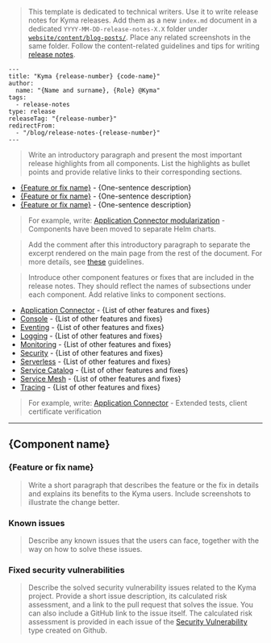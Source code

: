 > This template is dedicated to technical writers. Use it to write release notes for Kyma releases. Add them as a new `index.md` document in a dedicated `YYYY-MM-DD-release-notes-X.X` folder under [`website/content/blog-posts/`](https://github.com/kyma-project/website/tree/master/content/blog-posts). Place any related screenshots in the same folder. Follow the content-related guidelines and tips for writing [release notes](../../content-guidelines/release-notes.md).

<!-- Fill in the required metadata for the blog post to render properly on the "kyma-project.io" website. Remember to remove the code block. -->

```
---
title: "Kyma {release-number} {code-name}"
author:
  name: "{Name and surname}, {Role} @Kyma"
tags:
  - release-notes
type: release
releaseTag: "{release-number}"
redirectFrom:
  - "/blog/release-notes-{release-number}"
---
```

> Write an introductory paragraph and present the most important release highlights from all components. List the highlights as bullet points and provide relative links to their corresponding sections.

- [{Feature or fix name}](#relative-link-to-subsection) - {One-sentence description}
- [{Feature or fix name}](#relative-link-to-subsection) - {One-sentence description}
- [{Feature or fix name}](#relative-link-to-subsection) - {One-sentence description}

> For example, write:
> [Application Connector modularization](#modularization) - Components have been moved to separate Helm charts.

> Add the <!-- overview --> comment after this introductory paragraph to separate the excerpt rendered on the main page from the rest of the document. For more details, see [these](https://github.com/kyma-project/website/blob/master/docs/write-blog-posts.md) guidelines.

> Introduce other component features or fixes that are included in the release notes. They should reflect the names of subsections under each component. Add relative links to component sections.

- [Application Connector](#relative-link-to-subsection) - {List of other features and fixes}
- [Console](#relative-link-to-subsection) - {List of other features and fixes}
- [Eventing](#relative-link-to-subsection) - {List of other features and fixes}
- [Logging](#relative-link-to-subsection) - {List of other features and fixes}
- [Monitoring](#relative-link-to-subsection) - {List of other features and fixes}
- [Security](#relative-link-to-subsection) - {List of other features and fixes}
- [Serverless](#relative-link-to-subsection) - {List of other features and fixes}
- [Service Catalog](#relative-link-to-subsection) - {List of other features and fixes}
- [Service Mesh](#relative-link-to-subsection) - {List of other features and fixes}
- [Tracing](#relative-link-to-subsection) - {List of other features and fixes}

> For example, write:
> [Application Connector](#application-connector) - Extended tests, client certificate verification

---

## {Component name}

### {Feature or fix name}

> Write a short paragraph that describes the feature or the fix in details and explains its benefits to the Kyma users. Include screenshots to illustrate the change better.

### Known issues

> Describe any known issues that the users can face, together with the way on how to solve these issues.

### Fixed security vulnerabilities

> Describe the solved security vulnerability issues related to the Kyma project. Provide a short issue description, its calculated risk assessment, and a link to the pull request that solves the issue. You can also include a GitHub link to the issue itself. The calculated risk assessment is provided in each issue of the [Security Vulnerability](https://github.com/kyma-project/kyma/issues/new?template=security-vulnerability.md) type created on Github.

